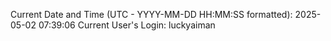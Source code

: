 Current Date and Time (UTC - YYYY-MM-DD HH:MM:SS formatted): 2025-05-02 07:39:06
Current User's Login: luckyaiman
